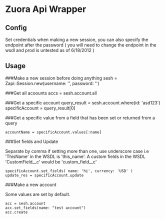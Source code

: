 # Zuora Api Wrapper

## Config
Set credentials when making a new session, you can also specify the endpoint after the password ( you will need to change the endpoint in the wsdl and prod is untested as of 6/18/2012 )

## Usage

###Make a new session before doing anything
	sesh = Zapi::Session.new(username: '', password: '')

###Get all acoounts
	accs = sesh.account.all

###Get a specific account
	query_result = sesh.account.where(id: 'asd123') 
	specificAccount = query_result[0]

###Get a specific value from a field that has been set or returned from a query

	accountName = specificAccount.values[:name]

###Set fields and Update

Separate by comma if setting more than one, use underscore case i.e 'ThisName' in the WSDL is 'this_name'. A custom fields in the WSDL 'CustomField__c' would be 'custom_field__c'

	specificAccount.set_fields( name: 'hi', currency: 'USD' )
	update_res = specificAccount.update

###Make a new account

Some values are set by default.

	acc = sesh.account
	acc.set_fields(name: "test account")
	acc.create



